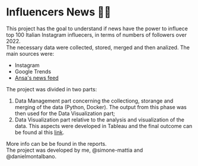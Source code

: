 # Influencers News :newspaper::busts_in_silhouette:
This project has the goal to understand if news have the power to influece top 100 Italian Instagram influecers, in terms of numbers of followers over 2022. <br>
The necessary data were collected, stored, merged and then analized. The main sources were:
+ Instagram
+ Google Trends 
+ [Ansa's news feed](https://en.wikipedia.org/wiki/Agenzia_Nazionale_Stampa_Associata)

The project was divided in two parts:
1. Data Management part concerning the collectiong, storange and merging of the data (Python, Docker). The output from this phase was then used for the Data Visualization part;
2. Data Visualization part relative to the analysis and visualization of the data. This aspects were developed in Tableau and the final outcome can be found al this [link](https://public.tableau.com/app/profile/daniel1868/viz/DataVisualizationProject_16733838878890/InfluencerNews?publish=yes).

More info can be be found in the reports. <br>
The project was developed by me, @simone-mattia and @danielmontalbano.
